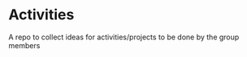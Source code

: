 Activities
==========

A repo to collect ideas for activities/projects to be done by the group members
